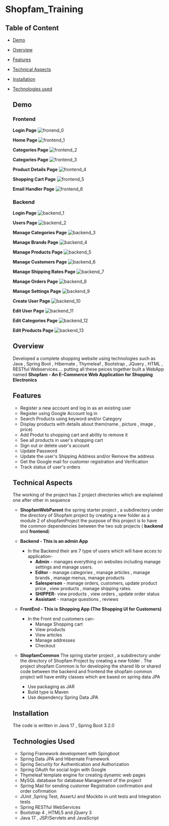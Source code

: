 # Shopfam_Training 
## Table of Content
- [Demo](https://github.com/riya3110/Shopfam_Training/blob/main/README.md#demo)
- [Overview](https://github.com/riya3110/Shopfam_Training/blob/main/README.md#overview)
- [Features](https://github.com/riya3110/Shopfam_Training/tree/main?tab=readme-ov-file#features)
- [Technical Aspects](https://github.com/riya3110/Shopfam_Training/blob/main/README.md#technical-aspects)
- [Installation](https://github.com/riya3110/Shopfam_Training/blob/main/README.md#Installation)
- [Technologies used](https://github.com/riya3110/Shopfam_Training/blob/main/README.md#technologies-used)
    
  ## Demo
  ### Frontend 
  **Login Page**
  ![fronend_0](https://github.com/riya3110/Shopfam_Training/assets/69893597/f57f7b1f-1dc9-49b4-b60b-c7d8b5cb8401)

  **Home Page**
  ![frontend_1](https://github.com/riya3110/Shopfam_Training/assets/69893597/3e318df4-4d5a-4097-a454-b2cef2b0f697)

  **Categories Page**
  ![frontend_2](https://github.com/riya3110/Shopfam_Training/assets/69893597/ffbfd9f6-4acc-4365-b069-7015912755fb)

  **Categories Page**
  ![frontend_3](https://github.com/riya3110/Shopfam_Training/assets/69893597/2ff68747-b299-4bee-95fd-25ba310544d1)

  **Product Details Page**
  ![frontend_4](https://github.com/riya3110/Shopfam_Training/assets/69893597/ef57d15f-4f40-418a-a372-859b69e0d3c0)

  **Shopping Cart Page**
  ![frontend_5](https://github.com/riya3110/Shopfam_Training/assets/69893597/9d595957-805f-4632-8766-27d1567d31b8)

  **Email Handler Page**
  ![frontend_6](https://github.com/riya3110/Shopfam_Training/assets/69893597/28ccf5d0-7bf2-4387-a934-3df9ef87ac33)

  ### Backend
  **Login Page**
  ![backend_1](https://github.com/riya3110/Shopfam_Training/assets/69893597/1d4abf06-3bcb-4436-b65e-c887b4bf84a8)

  **Users Page**
  ![backend_2](https://github.com/riya3110/Shopfam_Training/assets/69893597/b91a6f9e-01b4-456d-bb08-fdd1977cbe69)

  **Manage Categories Page**
  ![backend_3](https://github.com/riya3110/Shopfam_Training/assets/69893597/792dda6f-dd91-4f4a-bfbd-4093d0ba968c)

  **Manage Brands Page**
  ![backend_4](https://github.com/riya3110/Shopfam_Training/assets/69893597/c3b87c9a-1012-4a99-b6d3-d7ca2da95539)

  **Manage Products Page**
  ![backend_5](https://github.com/riya3110/Shopfam_Training/assets/69893597/12a57fa7-b25d-4f24-b15d-32444d37ccac)

  **Manage Customers Page**
  ![backend_6](https://github.com/riya3110/Shopfam_Training/assets/69893597/5c234e9f-4d66-4bb7-9c65-f34d3cd7b0a0)

  **Manage Shipping Rates Page**
  ![backend_7](https://github.com/riya3110/Shopfam_Training/assets/69893597/e8373ef0-8af2-4daf-9e42-95e62e3a2e13)

  **Manage Orders Page**
  ![backend_8](https://github.com/riya3110/Shopfam_Training/assets/69893597/8c76b8f9-19b6-4761-aba6-9378a3775c0d)

  **Manage Settings Page**
  ![backend_9](https://github.com/riya3110/Shopfam_Training/assets/69893597/cf7dd89b-f30c-4f18-a3ee-7ea5d5e95379)

  **Create User Page**
  ![backend_10](https://github.com/riya3110/Shopfam_Training/assets/69893597/e4a15afe-af5b-4825-8535-f719d4f7fa2c)

  **Edit User Page**
  ![backend_11](https://github.com/riya3110/Shopfam_Training/assets/69893597/7d9440a0-e234-4e9d-9ea2-35f76a1ffafd)

  **Edit Categories Page**
  ![backend_12](https://github.com/riya3110/Shopfam_Training/assets/69893597/06af9004-e710-4586-afa0-2ff34dd97dba)

  **Edit Products Page**
  ![backend_13](https://github.com/riya3110/Shopfam_Training/assets/69893597/dd7b24ad-ef26-4126-889b-8469611202a8)
  
  ## Overview
  Developed a complete shopping website using technologies such as Java , Spring Boot , Hibernate , Thymeleaf , Bootstrap , JQuery , HTML , RESTful Webservices.... putting all these 
  peices together built a WebApp named **Shopfam - An E-Commerce Web Application for Shopping Electronics**

  ## Features
  - Register a new account and log in as an existing user
  - Register using Google Account log in
  - Search Products using keyword and/or Category
  - Display products with details about them(name , picture , image , price)
  - Add Produt to shopping cart and ability to remove it
  - See all products in user's shopping cart
  - Sign out or delete user's account
  - Update Password
  - Update the user's Shipping Address and/or Remove the address
  - Get the Google mail for customer registration and Verification
  - Track status of user's orders

  ## Technical Aspects
  The working of the project has 2 project directories which are explained one after other in sequence
  - **ShopfamWebParent**
    the spring starter project , a subdirectory under the directory of Shopfam project by creating a new folder as a module 2 of shopfamProject
    the purpose of this project is to have the common dependencies between the two sub projects ( **backend** and **frontend**)

  - **Backend - This is an admin App**
    - In the Backend their are 7 type of users which will have acces to application-
      - **Admin** - manages everything on websites including manage settings and manage users.
      - **Editor**  -   manage categories , manage articles , manage brands , manage menus, manage products
      - **Salesperson** - manage orders, customers, update product price , view products , manage shipping rates.
      - **SHIPPER**-  view products , view orders , update order status
      - **Assistant** -  manage questions , reviews
      
  - **FrontEnd - This is Shopping App (The Shopping UI for Customers)**
    - In the Front end customers can-
       - Manage Shopping cart
       - View products
       - View articles
       - Manage addresses
       - Checkout
         
  - **ShopfamCommon**
    The spring starter project , a subdirectory under the directory of Shopfam Project by creating a new folder .
    The project shopfam Common is for developing the shared lib or shared code between the backend and frontend
    the shopfam common project will have entity classes which are based on spring data JPA 
      - Use packaging as JAR
      - Build type is Maven
      - Use dependency Spring Data JPA

  ## Installation
  The code is written in Java 17 , Spring Boot 3.2.0 

  ## Technologies Used
  - Spring Framework development with Spingboot
  - Spring Data JPA and Hibernate Framework
  - Spring Security for Authentication and Authorization
  - Spring OAuth for social login with Google
  - Thymeleaf template engine for creating dynamic web pages
  - MySQL database for database Management of the project
  - Spring Mail for sending customer Registration confirmation and order cofirmation
  - JUnit ,Spring Test, AssertJ and Mockito in unit tests and Integration tests
  - Spring RESTful WebServices
  - Bootstrap 4 , HTML5 and jQuery 3
  - Java 17 , JSP/Servlets and JavaScript
